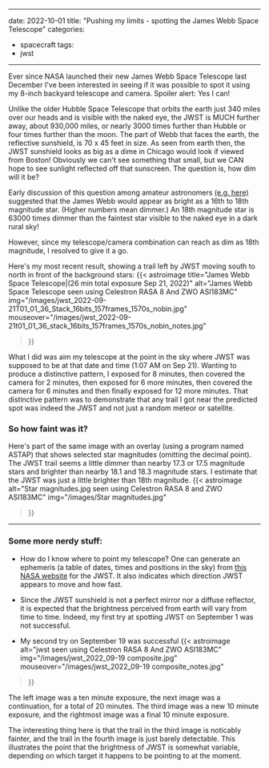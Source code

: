 ------
date: 2022-10-01
title: "Pushing my limits - spotting the James Webb Space Telescope"
categories:
- spacecraft
tags:
- jwst
---
Ever since NASA launched their new James Webb Space Telescope last December I've been interested 
in seeing if it was possible to spot it using my 8-inch backyard telescope and camera.  Spoiler alert: Yes I can!


<!--more-->
Unlike the older Hubble Space Telescope that orbits the earth just 340 miles over our heads and is visible with the naked eye, the JWST is  MUCH further away, about 930,000 miles, or nearly 3000 times further than Hubble or four times further than the moon.   The part of Webb that faces the earth, the reflective sunshield, is 70 x 45 feet in size.  As seen from earth then, the JWST sunshield looks as big as a dime in Chicago would look if viewed from Boston!  Obviously we can't see something that small, but we CAN hope to see sunlight reflected off that sunscreen.  The question is, how dim will it be?

Early discussion of this question among amateur astronomers [(e.g. here)](https://astronomy.stackexchange.com/questions/46744/will-the-james-webb-space-telescope-be-visible-from-earth) suggested that the James Webb would appear as bright as
a 16th to 18th magnitude star.  (Higher numbers mean dimmer.) An 18th magnitude star is 63000 times dimmer than the faintest star visible to the naked eye in a dark rural sky!

However, since my telescope/camera combination can reach
as dim as 18th magnitude, I resolved to give it a go.  

Here's my most recent result, showing a trail left by JWST moving south to north in front of the background stars:
{{< astroimage
title="James Webb Space Telescope|(26 min total exposure Sep 21, 2022)"
   alt="James Webb Space Telescope seen using Celestron RASA 8 And ZWO ASI183MC"
   img="/images/jwst_2022-09-21T01_01_36_Stack_16bits_157frames_1570s_nobin.jpg"
   mouseover="/images/jwst_2022-09-21t01_01_36_stack_16bits_157frames_1570s_nobin_notes.jpg"
>}}<br>

What I did was aim my telescope at the point in the sky where JWST was supposed to be at that date and time (1:07 AM on Sep 21). Wanting to produce a distinctive pattern, I exposed for 8 minutes, then covered the camera for 2 minutes, then exposed for 6 more minutes, then covered the camera for 6 minutes and then finally exposed for 12 more minutes. That  distinctive pattern was to demonstrate that any trail I got near the predicted spot was indeed the JWST and not just a random meteor or satellite.

### So how faint was it?  

Here's part of the same image with an overlay (using a program named ASTAP) that shows selected star magnitudes (omitting the decimal point). The JWST trail seems a little dimmer than nearby 17.3 or 17.5 magnitude stars and brighter than nearby 18.1 and 18.3 magnitude stars.  I estimate that the JWST was just a little brighter than 18th magnitude.
{{< astroimage
   alt="Star magnitudes.jpg seen using Celestron RASA 8 and ZWO ASI183MC"
   img="/images/Star magnitudes.jpg"
>}}

-----------------------
### Some more nerdy stuff:

- How do I know where to point my telescope?  One can generate an ephemeris (a table of dates, times and positions in the sky) from [this NASA website](https://ssd.jpl.nasa.gov/horizons/app.html#/) for the JWST.  It also indicates which direction JWST appears to move and how fast.

- Since the JWST sunshield is not a perfect mirror nor a diffuse reflector, it is expected that the brightness perceived from earth will vary from time to time.  Indeed, my first try at spotting JWST on September 1 was not successful.

- My second try on September 19 was successful
{{< astroimage
   alt="jwst seen using Celestron RASA 8 And ZWO ASI183MC"
   img="/images/jwst_2022_09-19 composite.jpg"
   mouseover="/images/jwst_2022_09-19 composite_notes.jpg"
>}}<br>


The left image was a ten minute exposure, the next image was a continuation, for a total of 20 minutes. The third image was a new 10 minute exposure, and the rightmost image was a final 10 minute exposure.

The interesting thing here is that the trail in the third image is noticably fainter, and the trail in the fourth image is just barely detectable. This illustrates the point that the brightness of JWST is somewhat variable, depending on which target it happens to be pointing to at the moment.